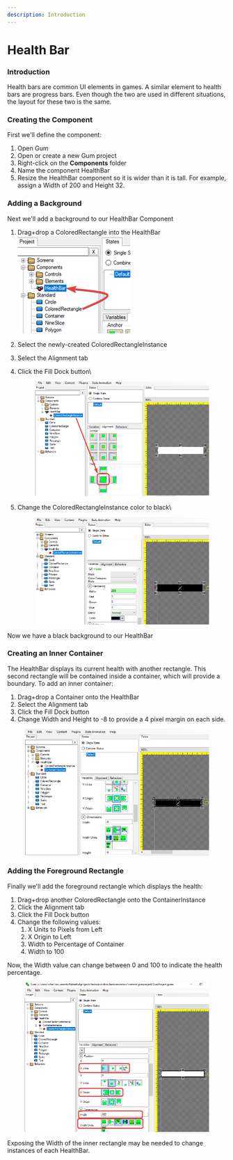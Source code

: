 ```yaml
---
description: Introduction
---
```


# Health Bar

### Introduction

Health bars are common UI elements in games. A similar element to health bars are progress bars. Even though the two are used in different situations, the layout for these two is the same.

### Creating the Component

First we'll define the component:

1. Open Gum
2. Open or create a new Gum project
3. Right-click on the **Components** folder
4. Name the component HealthBar
5. Resize the HealthBar component so it is wider than it is tall. For example, assign a Width of 200 and Height 32.



### Adding a Background

Next we'll add a background to our HealthBar Component

1. Drag+drop a ColoredRectangle into the HealthBar\
   ![](<../.gitbook/assets/image (5) (1) (2).png>)
2. Select the newly-created ColoredRectangleInstance
3. Select the Alignment tab
4.  Click the Fill Dock button\


    <figure><img src="../.gitbook/assets/image (7) (2).png" alt=""><figcaption></figcaption></figure>
5.  Change the ColoredRectangleInstance color to black\


    <figure><img src="../.gitbook/assets/image (11) (2).png" alt=""><figcaption></figcaption></figure>

Now we have a black background to our HealthBar

### Creating an Inner Container

The HealthBar displays its current health with another rectangle. This second rectangle will be contained inside a container, which will provide a boundary. To add an inner container:

1. Drag+drop a Container onto the HealthBar
2. Select the Alignment tab
3. Click the Fill Dock button
4. Change Width and Height to -8 to provide a 4 pixel margin on each side.

<figure><img src="../.gitbook/assets/image (6) (2) (1).png" alt=""><figcaption></figcaption></figure>

### Adding the Foreground Rectangle

Finally we'll add the foreground rectangle which displays the health:

1. Drag+drop another ColoredRectangle onto the ContainerInstance
2. Click the Alignment tab
3. Click the Fill Dock button
4. Change the following values:
   1. X Units to Pixels from Left
   2. X Origin to Left
   3. Width to Percentage of Container
   4. Width to 100

Now, the Width value can change between 0 and 100 to indicate the health percentage.

<figure><img src="../.gitbook/assets/image (8) (2).png" alt=""><figcaption></figcaption></figure>

Exposing the Width of the inner rectangle may be needed to change instances of each HealthBar.

